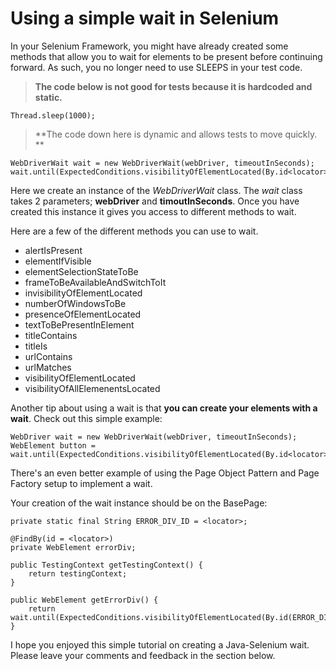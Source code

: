 # Using a simple wait in Selenium

In your Selenium Framework, you might have already created some methods that allow you to wait for elements to be present before continuing forward. As such, you no longer need to use SLEEPS in your test code.

> **The code below is not good for tests because it is hardcoded and static.**

```
Thread.sleep(1000);
```

> **The code down here is dynamic and allows tests to move quickly. **

```
WebDriverWait wait = new WebDriverWait(webDriver, timeoutInSeconds);
wait.until(ExpectedConditions.visibilityOfElementLocated(By.id<locator>));
```

Here we create an instance of the *WebDriverWait* class. The *wait* class takes 2 parameters; **webDriver** and **timoutInSeconds**. Once you have created this instance it gives you access to different methods to wait.

Here are a few of the different methods you can use to wait.

* alertIsPresent
* elementIfVisible
* elementSelectionStateToBe
* frameToBeAvailableAndSwitchToIt
* invisibilityOfElementLocated
* numberOfWindowsToBe
* presenceOfElementLocated
* textToBePresentInElement
* titleContains
* titleIs
* urlContains
* urlMatches
* visibilityOfElementLocated
* visibilityOfAllElemenentsLocated

Another tip about using a wait is that **you can create your elements with a wait**. Check out this simple example:
```
WebDriver wait = new WebDriverWait(webDriver, timeoutInSeconds);
WebElement button = wait.until(ExpectedConditions.visibilityOfElementLocated(By.id<locator>));
```
There's an even better example of using the Page Object Pattern and Page Factory setup to implement a wait.

Your creation of the wait instance should be on the BasePage:
```
private static final String ERROR_DIV_ID = <locator>;

@FindBy(id = <locator>)
private WebElement errorDiv;

public TestingContext getTestingContext() {
    return testingContext;
}

public WebElement getErrorDiv() {
    return wait.until(ExpectedConditions.visibilityOfElementLocated(By.id(ERROR_DIV_ID)));
}

```

I hope you enjoyed this simple tutorial on creating a Java-Selenium wait. Please leave your comments and feedback in the section below.